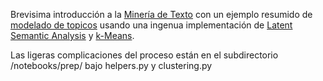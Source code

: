 Brevisima introducción a la [Minería de Texto](https://en.wikipedia.org/wiki/Text_mining) con un ejemplo resumido de [modelado de topicos](https://en.wikipedia.org/wiki/Topic_model) usando una ingenua implementación de [Latent Semantic Analysis](https://en.wikipedia.org/wiki/Latent_semantic_analysis) y [k-Means](https://en.wikipedia.org/wiki/K-means_clustering).

Las ligeras complicaciones del proceso están en el subdirectorio /notebooks/prep/ bajo helpers.py y clustering.py
